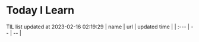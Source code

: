 # Today I Learn 
TIL list updated at 2023-02-16 02:19:29
| name | url | updated time |
| :--- | -- | -- |

